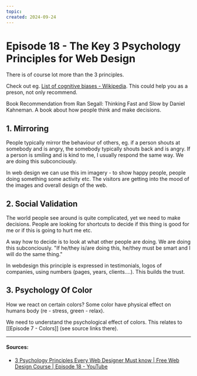 ```yaml
---
topic: 
created: 2024-09-24
---
```


# Episode 18 - The Key 3 Psychology Principles for Web Design

There is of course lot more than the 3 principles.

Check out eg.  [List of cognitive biases - Wikipedia](https://en.wikipedia.org/wiki/List_of_cognitive_biases). This could help you as a preson, not only recommend.

Book Recommendation from Ran Segall: Thinking Fast and Slow by Daniel Kahneman. A book about how people think and make decisions.


## 1. Mirroring

People typically mirror the behaviour of others, eg. if a person shouts at somebody and is angry, the somebody typically shouts back and is angry. If a person is smiling and is kind to me, I usually respond the same way. We are doing this subconciously. 

In web design we can use this im imagery - to show happy people, people doing something some activity etc. The visitors are getting into the mood of the images and overall design of the web.

## 2. Social Validation

The world people see around is quite complicated, yet we need to make decisions. People are looking for shortcuts to decide if this thing is good for me or if this is going to hurt me etc.

A way how to decide is to look at what other people are doing. We are doing this subconciously.
"If he/they is/are doing this, he/they must be smart and I will do the same thing."

In webdesign this principle is expressed in testimonials, logos of companies, using numbers (pages, years, clients....). This builds the trust.

## 3. Psychology Of Color

How we react on certain colors? Some color have physical effect on humans body (re - stress, green - relax).

We need to understand the psychological effect of colors. This relates to [[Episode 7 - Colors]] (see source links there).












___

#### Sources:
- [3 Psychology Principles Every Web Designer Must know | Free Web Design Course | Episode 18 - YouTube](https://www.youtube.com/watch?v=fqDTN24HQqg&list=PLXC_gcsKLD6n7p6tHPBxsKjN5hA_quaPI&index=19)
